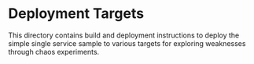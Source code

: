 # Deployment Targets

This directory contains build and deployment instructions to deploy the simple single service sample to various targets for exploring weaknesses through chaos experiments.

